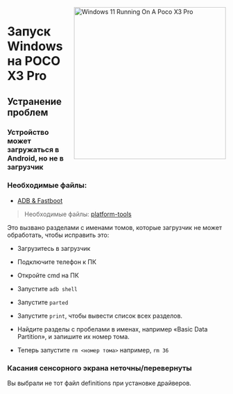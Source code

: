 <img align="right" src="https://github.com/woa-vayu/src_vayu_windows/blob/main/2Poco X3 Pro Windows.png" width="350" alt="Windows 11 Running On A Poco X3 Pro">


# Запуск Windows на POCO X3 Pro

## Устранение проблем

### Устройство может загружаться в Android, но не в загрузчик


### Необходимые файлы: 

- [ADB & Fastboot](https://developer.android.com/studio/releases/platform-tools)

>Необходимые файлы: [platform-tools](https://developer.android.com/studio/releases/platform-tools)

Это вызвано разделами с именами томов, которые загрузчик не может обработать, чтобы исправить это:

- Загрузитесь в загрузчик

- Подключите телефон к ПК

- Откройте cmd на ПК

- Запустите ```adb shell```

- Запустите ```parted```

- Запустите ```print```, чтобы вывести список всех разделов.

- Найдите разделы с пробелами в именах, например «Basic Data Partition», и запишите их номер тома.

- Теперь запустите ```rm <номер тома>``` например, ```rm 36```


### Касания сенсорного экрана неточны/перевернуты

Вы выбрали не тот файл definitions при установке драйверов.
